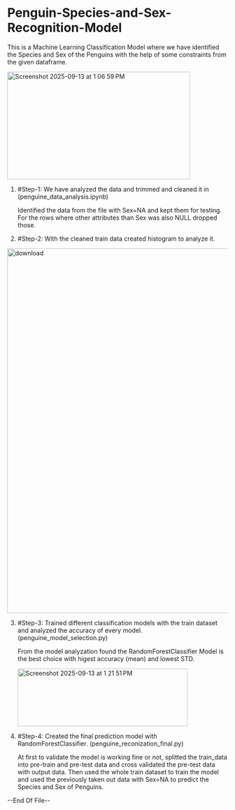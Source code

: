 # Penguin-Species-and-Sex-Recognition-Model
This is a Machine Learning Classification Model where we have identified the Species and Sex of the Penguins with the help of some constraints from the given dataframe.

<img width="418" height="246" alt="Screenshot 2025-09-13 at 1 06 59 PM" src="https://github.com/user-attachments/assets/4bfbb5ee-1935-45df-bed6-1690ed53eacb" />

1. #Step-1: We have analyzed the data and trimmed and cleaned it in (penguine_data_analysis.ipynb)
   
    Identified the data from the file with Sex=NA and kept them for testing. For the rows where other attributes than Sex was also NULL dropped those.

2.  #Step-2: With the cleaned train data created histogram to analyze it.
   <img width="835" height="834" alt="download" src="https://github.com/user-attachments/assets/6c035b2c-4dfc-442c-ab45-d71f78f2d5eb" />

3. #Step-3: Trained different classification models with the train dataset and analyzed the accuracy of every model. (penguine_model_selection.py)
   
   From the model analyzation found the RandomForestClassifier Model is the best choice with higest accuracy (mean) and lowest STD.
   
   <img width="388" height="132" alt="Screenshot 2025-09-13 at 1 21 51 PM" src="https://github.com/user-attachments/assets/370c168d-c3d5-4b42-9749-7989efe363f0" />

4. #Step-4: Created the final prediction model with RandomForestClassifier. (penguine_reconization_final.py)
   
   At first to validate the model is working fine or not, splitted the train_data into pre-train and pre-test data and cross validated the pre-test data with output data.
   Then used the whole train dataset to train the model and used the previously taken out data with Sex=NA to predict the Species and Sex of Penguins.

--End Of File--
